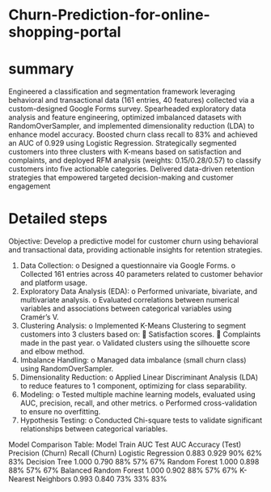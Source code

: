 # Churn-Prediction-for-online-shopping-portal
# summary
Engineered a classification and segmentation framework leveraging behavioral and transactional data (161 entries, 40 features) collected via a custom-designed Google Forms survey. Spearheaded exploratory data analysis and feature engineering, optimized imbalanced datasets with RandomOverSampler, and implemented dimensionality reduction (LDA) to enhance model accuracy. Boosted churn class recall to 83% and achieved an AUC of 0.929 using Logistic Regression. Strategically segmented customers into three clusters with K-means based on satisfaction and complaints, and deployed RFM analysis (weights: 0.15/0.28/0.57) to classify customers into five actionable categories. Delivered data-driven retention strategies that empowered targeted decision-making and customer engagement
# Detailed steps
Objective:
Develop a predictive model for customer churn using behavioral and transactional data, providing actionable insights for retention strategies.
 

1.	Data Collection:
    o	Designed a questionnaire via Google Forms.
    o	Collected 161 entries across 40 parameters related to customer behavior and platform usage.
2.	Exploratory Data Analysis (EDA):
    o	Performed univariate, bivariate, and multivariate analysis.
    o	Evaluated correlations between numerical variables and associations between categorical variables using Cramér’s V.
3.	Clustering Analysis:
    o	  Implemented K-Means Clustering to segment customers into 3 clusters based on:
        	Satisfaction scores.
        	Complaints made in the past year.
   o	Validated clusters using the silhouette score and elbow method.
4.	Imbalance Handling:
   o	Managed data imbalance (small churn class) using RandomOverSampler.
5.	Dimensionality Reduction:
   o	Applied Linear Discriminant Analysis (LDA) to reduce features to 1 component, optimizing for class separability.
6.	Modeling:
   o	Tested multiple machine learning models, evaluated using AUC, precision, recall, and other metrics.
   o	Performed cross-validation to ensure no overfitting.
7.	Hypothesis Testing:
   o	Conducted Chi-square tests to validate significant relationships between categorical variables.
 
Model Comparison Table:
Model	                Train AUC      	Test AUC	          Accuracy (Test)  	  Precision (Churn)	    Recall (Churn)
Logistic Regression	    0.883	          0.929	                    90%	            62%	                  83%
Decision Tree	          1.000	          0.790	                    88%	            57%	                  67%
Random Forest	          1.000	          0.898	                    88%	            57%	                  67%
Balanced Random Forest	1.000	          0.902	                    88%	            57%	                  67%
K-Nearest Neighbors	    0.993	          0.840	                    73%	            33%	                  83%


